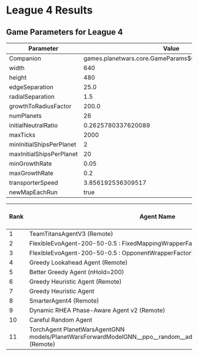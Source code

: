 # League 4 Results

## Game Parameters for League 4

| Parameter | Value |
|-----------|-------|
| Companion | games.planetwars.core.GameParams$Companion@2e377400 |
| width | 640 |
| height | 480 |
| edgeSeparation | 25.0 |
| radialSeparation | 1.5 |
| growthToRadiusFactor | 200.0 |
| numPlanets | 26 |
| initialNeutralRatio | 0.2625780337620089 |
| maxTicks | 2000 |
| minInitialShipsPerPlanet | 2 |
| maxInitialShipsPerPlanet | 20 |
| minGrowthRate | 0.05 |
| maxGrowthRate | 0.2 |
| transporterSpeed | 3.856192536309517 |
| newMapEachRun | true |


| Rank | Agent Name | Win Rate % | Played |
|------|------------|----------|--------|
| 1 | TeamTitansAgentV3 (Remote) | 99.0 | 200 |
| 2 | FlexibleEvoAgent-200-50-0.5 : FixedMappingWrapperFactory | 75.5 | 200 |
| 3 | FlexibleEvoAgent-200-50-0.5 : OpponentWrapperFactory | 73.0 | 200 |
| 4 | Greedy Lookahead Agent (Remote) | 64.0 | 200 |
| 5 | Better Greedy Agent (nHold=200) | 52.0 | 200 |
| 6 | Greedy Heuristic Agent (Remote) | 47.5 | 200 |
| 7 | Greedy Heuristic Agent | 47.0 | 200 |
| 8 | SmarterAgent4 (Remote) | 37.0 | 200 |
| 9 | Dynamic RHEA Phase-Aware Agent v2 (Remote) | 19.5 | 200 |
| 10 | Careful Random Agent | 10.5 | 200 |
| 11 | TorchAgent PlanetWarsAgentGNN models/PlanetWarsForwardModelGNN__ppo__random__adj_False__1__1751564155_final.pt (Remote) | 0.0 | 200 |